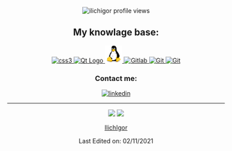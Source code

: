 <p align="center">
  <img src="https://komarev.com/ghpvc/?username=ilichigor" alt="ilichigor profile views"/>
</p>

<h2 align="center">My knowlage base:</h2>

<p align="center"> 
  <a href="https://en.cppreference.com/w/" target="_blank"> 
    <img  alt="css3" src="https://cdn.worldvectorlogo.com/logos/c.svg" width="40" height="40"/> 
  </a>
  <a href="https://www.qt.io" target="_blank"> 
    <img alt="Qt Logo" src="https://www.qt.io/hubfs/qt-design-system/assets/logos/qt-logo.svg" width="40" height="40"> 
  </a>
  <a href="https://www.linux.org/" target="_blank"> 
    <img alt="Linux" src="https://raw.githubusercontent.com/devicons/devicon/master/icons/linux/linux-original.svg" alt="linux" width="40" height="40"/> 
  </a> 
  <a href="https://gitlab.com"_blank"> 
    <img alt="Gitlab" src="https://www.vectorlogo.zone/logos/gitlab/gitlab-icon.svg" width="40" height="40"/> 
  </a>
  <a href="https://github.com"_blank"> 
    <img alt="Git" src="https://img.shields.io/badge/git-%23F05033.svg?style=for-the-badge&logo=git&logoColor=white" width="80" height="40"/> 
  </a>
  <a href="https://www.google.com/url?sa=i&url=https%3A%2F%2Fgithub.com%2Ftopics%2Fsolid&psig=AOvVaw0DwKbWknQKU4QNfxVVt_wy&ust=1635926183769000&source=images&cd=vfe&ved=0CAsQjRxqFwoTCOCp4Iya-fMCFQAAAAAdAAAAABAD"_blank"> 
    <img alt="Git" src="https://platis.solutions/blog/2020/06/22/how-to-write-solid-cpp/" width="80" height="40"/> 
  </a>
</p>

<h3 align="center">Contact me:</h3>
<div align="center">
  <p align="center"> 
  <a href="https://ru.linkedin.com" target="_blank"> 
    <img alt="linkedin" src="https://img.shields.io/badge/LinkedIn-0077B5?style=for-the-badge&logo=linkedin&logoColor=white" alt="css3" width="100" height="40"/> 
  </a>
</p>

  ------
  
<p align= "center">
  <img height= "120" src="https://github-readme-stats.vercel.app/api?username=ilichigor&theme=react&show_icons=true&include_all_commits=true" />
  <img height= "120" src="https://github-readme-stats.vercel.app/api/top-langs/?username=ilichigor&theme=react&layout=compact" />
</p>

[IlichIgor](https://github.com/IlichIgor)

Last Edited on: 02/11/2021
